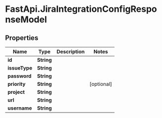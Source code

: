 # FastApi.JiraIntegrationConfigResponseModel

## Properties

Name | Type | Description | Notes
------------ | ------------- | ------------- | -------------
**id** | **String** |  | 
**issueType** | **String** |  | 
**password** | **String** |  | 
**priority** | **String** |  | [optional] 
**project** | **String** |  | 
**url** | **String** |  | 
**username** | **String** |  | 


